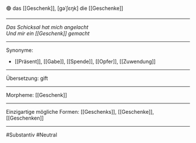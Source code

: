 🟢 das [[Geschenk]], [gəˈʃɛŋk]
die [[Geschenke]]


---
*Das Schicksal hat mich angelacht*  
*Und mir ein [[Geschenk]] gemacht*  

---
Synonyme:
- [[Präsent]], [[Gabe]], [[Spende]], [[Opfer]], [[Zuwendung]]

---
Übersetzung: gift

---
Morpheme:
[[Geschenk]]

---
Einzigartige mögliche Formen: [[Geschenks]], [[Geschenke]], [[Geschenken]]

---
#Substantiv #Neutral